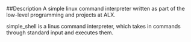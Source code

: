 ##Description
A simple linux command interpreter written as part of the low-level programming and projects at ALX.

simple_shell is a linus command interpreter, which takes in commands through standard input and executes them.
